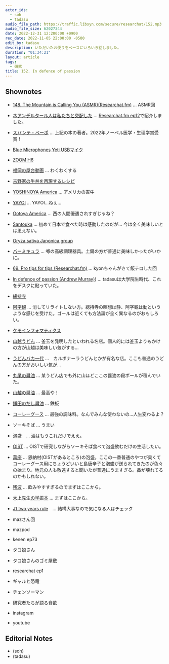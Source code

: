 ```yaml
---
actor_ids:
  - soh
  - tadasu
audio_file_path: https://traffic.libsyn.com/secure/researchat/152.mp3 
audio_file_size: 62027344
date: 2022-12-31 12:200:00 +0900
rec_date: 2022-11-05 22:00:00 -0500
edit_by: tadasu
description: いただいたお便りをベースにいろいろ話しました。
duration: "01:34:21"
layout: article
tags:
  - 研究
title: 152. In defence of passion
---
```


## Shownotes
- [148. The Mountain is Calling You (ASMR)(Researchat.fm)](https://researchat.fm/episode/148) ... ASMR回
- [ネアンデルタール人は私たちと交配した](https://www.amazon.co.jp/dp/B00Y9HETV6/?tag=researchatf04-22) ... [Researchat.fm ep12](https://researchat.fm/episode/12)で紹介しました。
- [スバンテ・ペーポ](https://ja.wikipedia.org/wiki/%E3%82%B9%E3%83%90%E3%83%B3%E3%83%86%E3%83%BB%E3%83%9A%E3%83%BC%E3%83%9C) ... 上記の本の著者。2022年ノーベル医学・生理学賞受賞！
- [Blue Microphones Yeti USBマイク](https://www.amazon.co.jp/dp/B01JZ6H6VU/?tag=researchatf04-22)
- [ZOOM H6](https://www.amazon.co.jp/dp/B0863BQ1ZW/?tag=researchatf04-22)
- [福岡の屋台動画](https://www.youtube.com/watch?v=8i9SU1DSYJY&ab_channel=Japanesefoodcraftsman) ... わくわくする
- [吉野家の牛丼を再現するレシピ](https://kumiko-jp.com/archives/75547.html)
- [YOSHINOYA America](https://www.yoshinoyaamerica.com/) ... アメリカの吉牛
- [YAYOI](https://www.yayoi-us.com/) ... YAYOI...ねぇ...
- [Ootoya America](https://ootoya.us/) ... 西の人間優遇されすぎじゃね？
- [Santouka](https://www.santouka.co.jp/en/shop-foreign/usa/foreign01-011) ... 初めて日本で食べた時は感動したのだが... 今は全く美味しいとは思えない。
- [Oryza sativa Japonica group](https://www.ncbi.nlm.nih.gov/Taxonomy/Browser/wwwtax.cgi?mode=info&id=39947)
- [バーミキュラ](https://www.amazon.co.jp/dp/B076WBR6R2?tag=researchatf04-22) ... 噂の高級調理器具。土鍋の方が普通に美味しかったがいかに。
- [69. Pro tips for tips (Researchat.fm)](https://researchat.fm/episode/69) ... kyonちゃんがきて飯テロした回
- [In defence of passion (Andrew Murray)](https://www.cell.com/current-biology/pdf/S0960-9822(06)00127-8.pdf)) ... tadasuは大学院生時代、これをデスクに貼っていた。
- [總持寺](https://www.sojiji.jp/)
- [阿字観](https://www.itijyoin.or.jp/shukubou/ajikan.html) ... 消してリライトしない方。總持寺の瞑想は静、阿字観は動というような感じを受けた。ゴールは近くても方法論が全く異なるのがおもしろい。
- [ケモインフォマティクス](https://ja.wikipedia.org/wiki/%E3%82%B1%E3%83%A2%E3%82%A4%E3%83%B3%E3%83%95%E3%82%A9%E3%83%9E%E3%83%86%E3%82%A3%E3%82%AF%E3%82%B9)
- [山越うどん](https://yamagoeudon.com/) ... 釜玉を発明したといわれる名店。個人的には釜玉よりもかけの方が山越は美味しい気がする...
- [うどんバカ一代](http://www.udonbakaichidai.co.jp/) ...　カルボナーラうどんとかが有名な店。ここも普通のうどんの方がおいしい気が...
- [丸尾の醤油](https://www.amazon.co.jp/dp/B00O0E9KEY?tag=researchatf04-22) ... 某うどん店でも外に山ほどここの醤油の段ボールが積んでいた。
- [山越の醤油](https://www.amazon.co.jp/dp/B00B1ZHVQY?tag=researchatf04-22) ... 最高や！
- [鎌田のだし醤油](https://www.amazon.co.jp/dp/B01AR4BJB2?tag=researchatf04-22) ... 鉄板
- [コーレーグース](https://www.amazon.co.jp/dp/B0050HJQD0?tag=researchatf04-22) ... 最強の調味料。なんでみんな使わないの...人生変わるよ？
- ソーキそば ... うまい
- 泡盛　... 酒はもうこれだけでええ。
- [OIST](https://www.oist.jp/) ... OISTで研究しながらソーキそば食べて泡盛飲むだけの生活したい。
- [萬座](https://manza.jp/) ... 恩納村(OISTがあるところ)の泡盛。ここの一番普通のやつが臭くてコーレーグース用にちょうどいいと島唐辛子と泡盛が送られてきたのが色々の始まり。地元の人も敬遠すると聞いたが普通にうますぎる。鼻が壊れてるのかもしれない。
- [残波](https://www.zanpa.co.jp/) ... 飲みやすすぎるのでまずはここから。
- [大上先生の学振本](https://www.amazon.co.jp/dp/4065231078?tag=researchatf04-22) ... まずはここから。
- [J1 two years rule](https://travel.state.gov/content/travel/en/us-visas/study/exchange/waiver-of-the-exchange-visitor.html)　... 結構大事なので気になる人はチェック

- mazさん回
- mazpod
- kenen ep73
- タコ娘さん
- タコ娘さんのゴミ屋敷
- researchat ep1
- ギャルと恐竜
- チェンソーマン
- 研究者たちが語る食欲
- instagram
- youtube


## Editorial Notes
- (soh)
- (tadasu)

